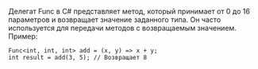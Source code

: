 Делегат Func в C# представляет метод, который принимает от 0 до 16 параметров и возвращает значение заданного типа. 
Он часто используется для передачи методов с возвращаемым значением.
Пример:

```
Func<int, int, int> add = (x, y) => x + y;
int result = add(3, 5); // Возвращает 8
```
